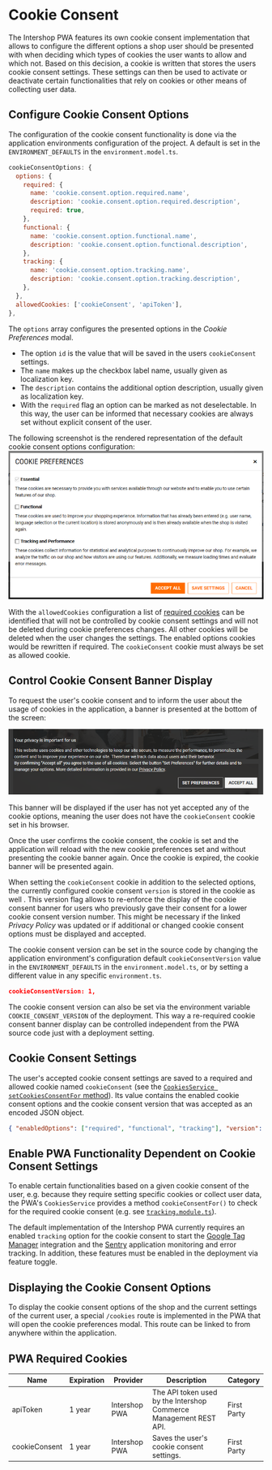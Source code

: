 <!--
kb_guide
kb_pwa
kb_everyone
kb_sync_latest_only
-->

# Cookie Consent

The Intershop PWA features its own cookie consent implementation that allows to configure the different options a shop user should be presented with when deciding which types of cookies the user wants to allow and which not.
Based on this decision, a cookie is written that stores the users cookie consent settings.
These settings can then be used to activate or deactivate certain functionalities that rely on cookies or other means of collecting user data.

## Configure Cookie Consent Options

The configuration of the cookie consent functionality is done via the application environments configuration of the project.
A default is set in the `ENVIRONMENT_DEFAULTS` in the `environment.model.ts`.

```javascript
cookieConsentOptions: {
  options: {
    required: {
      name: 'cookie.consent.option.required.name',
      description: 'cookie.consent.option.required.description',
      required: true,
    },
    functional: {
      name: 'cookie.consent.option.functional.name',
      description: 'cookie.consent.option.functional.description',
    },
    tracking: {
      name: 'cookie.consent.option.tracking.name',
      description: 'cookie.consent.option.tracking.description',
    },
  },
  allowedCookies: ['cookieConsent', 'apiToken'],
},
```

The `options` array configures the presented options in the _Cookie Preferences_ modal.

- The option `id` is the value that will be saved in the users `cookieConsent` settings.
- The `name` makes up the checkbox label name, usually given as localization key.
- The `description` contains the additional option description, usually given as localization key.
- With the `required` flag an option can be marked as not deselectable.
  In this way, the user can be informed that necessary cookies are always set without explicit consent of the user.

The following screenshot is the rendered representation of the default cookie consent options configuration:
![Cookie Preferences](./cookie-preferences.png)

With the `allowedCookies` configuration a list of [required cookies](#pwa-required-cookies) can be identified that will not be controlled by cookie consent settings and will not be deleted during cookie preferences changes.
All other cookies will be deleted when the user changes the settings.
The enabled options cookies would be rewritten if required.
The `cookieConsent` cookie must always be set as allowed cookie.

## Control Cookie Consent Banner Display

To request the user's cookie consent and to inform the user about the usage of cookies in the application, a banner is presented at the bottom of the screen:

![Cookie Banner](./cookie-banner.png)

This banner will be displayed if the user has not yet accepted any of the cookie options, meaning the user does not have the `cookieConsent` cookie set in his browser.

Once the user confirms the cookie consent, the cookie is set and the application will reload with the new cookie preferences set and without presenting the cookie banner again.
Once the cookie is expired, the cookie banner will be presented again.

When setting the `cookieConsent` cookie in addition to the selected options, the currently configured cookie consent `version` is stored in the cookie as well .
This version flag allows to re-enforce the display of the cookie consent banner for users who previously gave their consent for a lower cookie consent version number.
This might be necessary if the linked _Privacy Policy_ was updated or if additional or changed cookie consent options must be displayed and accepted.

The cookie consent version can be set in the source code by changing the application environment's configuration default `cookieConsentVersion` value in the `ENVIRONMENT_DEFAULTS` in the `environment.model.ts`, or by setting a different value in any specific `environment.ts`.

```json
cookieConsentVersion: 1,
```

The cookie consent version can also be set via the environment variable `COOKIE_CONSENT_VERSION` of the deployment.
This way a re-required cookie consent banner display can be controlled independent from the PWA source code just with a deployment setting.

## Cookie Consent Settings

The user's accepted cookie consent settings are saved to a required and allowed cookie named `cookieConsent` (see the [`CookiesService setCookiesConsentFor` method](../../src/app/core/utils/cookies/cookies.service.ts)).
Its value contains the enabled cookie consent options and the cookie consent version that was accepted as an encoded JSON object.

```json
{ "enabledOptions": ["required", "functional", "tracking"], "version": "1" }
```

## Enable PWA Functionality Dependent on Cookie Consent Settings

To enable certain functionalities based on a given cookie consent of the user, e.g. because they require setting specific cookies or collect user data, the PWA's `CookiesService` provides a method `cookieConsentFor()` to check for the required cookie consent (e.g. see [`tracking.module.ts`](../../src/app/extensions/tracking/tracking.module.ts)).

The default implementation of the Intershop PWA currently requires an enabled `tracking` option for the cookie consent to start the [Google Tag Manager](https://support.google.com/tagmanager) integration and the [Sentry](https://sentry.io) application monitoring and error tracking.
In addition, these features must be enabled in the deployment via feature toggle.

## Displaying the Cookie Consent Options

To display the cookie consent options of the shop and the current settings of the current user, a special `/cookies` route is implemented in the PWA that will open the cookie preferences modal.
This route can be linked to from anywhere within the application.

## PWA Required Cookies

| Name          | Expiration | Provider      | Description                                                       | Category    |
| ------------- | ---------- | ------------- | ----------------------------------------------------------------- | ----------- |
| apiToken      | 1 year     | Intershop PWA | The API token used by the Intershop Commerce Management REST API. | First Party |
| cookieConsent | 1 year     | Intershop PWA | Saves the user's cookie consent settings.                         | First Party |

